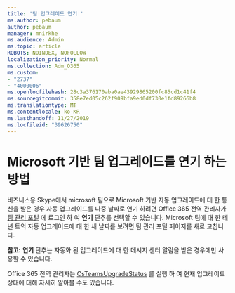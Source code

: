 ```yaml
---
title: '팀 업그레이드 연기 '
ms.author: pebaum
author: pebaum
manager: mnirkhe
ms.audience: Admin
ms.topic: article
ROBOTS: NOINDEX, NOFOLLOW
localization_priority: Normal
ms.collection: Adm_O365
ms.custom:
- "2737"
- "4000006"
ms.openlocfilehash: 28c3a376170aba0ae43929865200fc85cd1c41f4
ms.sourcegitcommit: 358e7ed05c262f909bfa9ed0df730e1fd89266b8
ms.translationtype: MT
ms.contentlocale: ko-KR
ms.lasthandoff: 11/27/2019
ms.locfileid: "39626750"
---
```

# <a name="how-to-postpone-the-microsoft-driven-teams-upgrade"></a>Microsoft 기반 팀 업그레이드를 연기 하는 방법

비즈니스용 Skype에서 microsoft 팀으로 Microsoft 기반 자동 업그레이드에 대 한 통신을 받은 경우 자동 업그레이드를 나중 날짜로 연기 하려면 Office 365 전역 관리자가 [팀 관리 포털](https://admin.teams.microsoft.com/dashboard) 에 로그인 하 여 **연기** 단추를 선택할 수 있습니다. Microsoft 팀에 대 한 테 넌 트의 자동 업그레이드에 대 한 새 날짜를 보려면 팀 관리 포털 페이지를 새로 고칩니다.

**참고:** **연기** 단추는 자동화 된 업그레이드에 대 한 메시지 센터 알림을 받은 경우에만 사용할 수 있습니다. 

Office 365 전역 관리자는 [CsTeamsUpgradeStatus](https://docs.microsoft.com/powershell/module/skype/get-csteamsupgradestatus?view=skype-ps) 를 실행 하 여 현재 업그레이드 상태에 대해 자세히 알아볼 수도 있습니다. 